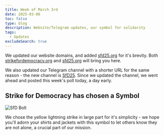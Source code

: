 ```yaml
---
title: Week of March 3rd
date: 2025-03-06
toc: false
type: blog
description: Website/Telegram updates, our symbol for solidarity
tags:
  - Updates
excludeSearch: true
---
```


We updated our website domains, and added [sfd25.org](https://sfd25.org) for it's brevity. Both [strikefordemocracy.org](https://strikefordemocracy.org) and [sfd25.org](https://sfd25.org) will bring you here.

We also updated our Telegram channel with a shorter URL for the same reason - the new channel is [SfD25](https://t.me/SfD_2025). Since we updated the channel, we went ahead and posted this week's poll today, a day early.

## Strike for Democracy has chosen a Symbol

![SfD Bolt](/images/bolt.jpg)

We chose the yellow lightning strike in large part for it's simplicity - we hope you'll adorn your shirts and jackets with this symbol to let others know they are not alone, a crucial part of our mission.
